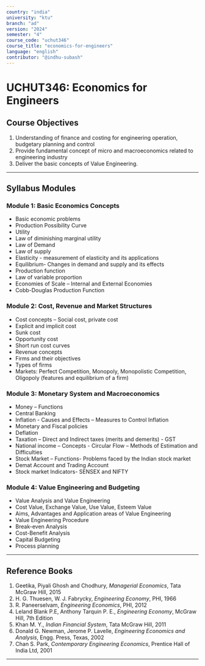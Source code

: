 ```yaml
---
country: "india"
university: "ktu"
branch: "ad" 
version: "2024"
semester: "4"
course_code: "uchut346"
course_title: "economics-for-engineers"
language: "english"
contributor: "@indhu-subash"
---
```


# UCHUT346: Economics for Engineers

## Course Objectives

1. Understanding of finance and costing for engineering operation, budgetary planning and control  
2. Provide fundamental concept of micro and macroeconomics related to engineering industry  
3. Deliver the basic concepts of Value Engineering.  

---

## Syllabus Modules

### Module 1: Basic Economics Concepts
- Basic economic problems  
- Production Possibility Curve  
- Utility  
- Law of diminishing marginal utility  
- Law of Demand  
- Law of supply  
- Elasticity - measurement of elasticity and its applications  
- Equilibrium- Changes in demand and supply and its effects  
- Production function  
- Law of variable proportion  
- Economies of Scale – Internal and External Economies  
- Cobb-Douglas Production Function  

### Module 2: Cost, Revenue and Market Structures
- Cost concepts – Social cost, private cost  
- Explicit and implicit cost  
- Sunk cost  
- Opportunity cost  
- Short run cost curves  
- Revenue concepts  
- Firms and their objectives  
- Types of firms  
- Markets: Perfect Competition, Monopoly, Monopolistic Competition, Oligopoly (features and equilibrium of a firm)  

### Module 3: Monetary System and Macroeconomics
- Money – Functions  
- Central Banking  
- Inflation - Causes and Effects – Measures to Control Inflation  
- Monetary and Fiscal policies  
- Deflation  
- Taxation – Direct and Indirect taxes (merits and demerits) - GST  
- National income – Concepts - Circular Flow – Methods of Estimation and Difficulties  
- Stock Market – Functions- Problems faced by the Indian stock market  
- Demat Account and Trading Account  
- Stock market Indicators- SENSEX and NIFTY  

### Module 4: Value Engineering and Budgeting
- Value Analysis and Value Engineering  
- Cost Value, Exchange Value, Use Value, Esteem Value  
- Aims, Advantages and Application areas of Value Engineering  
- Value Engineering Procedure  
- Break-even Analysis  
- Cost-Benefit Analysis  
- Capital Budgeting  
- Process planning  

---
## Reference Books

1. Geetika, Piyali Ghosh and Chodhury, *Managerial Economics*, Tata McGraw Hill, 2015  
2. H. G. Thuesen, W. J. Fabrycky, *Engineering Economy*, PHI, 1966  
3. R. Paneerselvam, *Engineering Economics*, PHI, 2012  
4. Leland Blank P.E, Anthony Tarquin P. E., *Engineering Economy*, McGraw Hill, 7th Edition  
5. Khan M. Y., *Indian Financial System*, Tata McGraw Hill, 2011  
6. Donald G. Newman, Jerome P. Lavelle, *Engineering Economics and Analysis*, Engg. Press, Texas, 2002  
7. Chan S. Park, *Contemporary Engineering Economics*, Prentice Hall of India Ltd, 2001  

---
